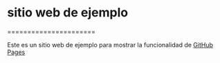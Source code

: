 # sitio web de ejemplo
======================

Este es un sitio web de ejemplo para mostrar la funcionalidad de [GitHub Pages](https://pages.github.com/)
